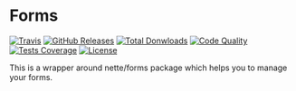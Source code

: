 Forms
=====

[![Travis](https://img.shields.io/travis/juniwalk/Forms.svg?style=flat-square)](https://travis-ci.org/juniwalk/Forms)
[![GitHub Releases](https://img.shields.io/github/release/juniwalk/Forms.svg?style=flat-square)](https://github.com/juniwalk/Forms/releases)
[![Total Donwloads](https://img.shields.io/packagist/dt/juniwalk/Forms.svg?style=flat-square)](https://packagist.org/packages/juniwalk/Forms)
[![Code Quality](https://img.shields.io/scrutinizer/g/juniwalk/Forms.svg?style=flat-square)](https://scrutinizer-ci.com/g/juniwalk/Forms/)
[![Tests Coverage](https://img.shields.io/scrutinizer/coverage/g/juniwalk/Forms.svg?style=flat-square)](https://scrutinizer-ci.com/g/juniwalk/Forms/)
[![License](https://img.shields.io/packagist/l/juniwalk/Forms.svg?style=flat-square)](https://mit-license.org)

This is a wrapper around nette/forms package which helps you to manage your forms.
